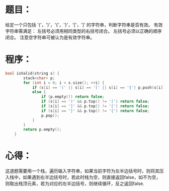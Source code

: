 # 题目：
给定一个只包括 '('，')'，'{'，'}'，'['，']' 的字符串，判断字符串是否有效。
有效字符串需满足：
左括号必须用相同类型的右括号闭合。
左括号必须以正确的顺序闭合。
注意空字符串可被认为是有效字符串。
# 程序：
~~~c
bool isValid(string s) {
        stack<char> p;
        for (int i = 0; i < s.size(); ++i) {
            if (s[i] == '(' || s[i] == '[' || s[i] == '{') p.push(s[i]);
            else {
                if (p.empty()) return false;
                if (s[i] == ')' && p.top() != '(') return false;
                if (s[i] == ']' && p.top() != '[') return false;
                if (s[i] == '}' && p.top() != '{') return false;
                p.pop();
            }
        }
        return p.empty();
    }
~~~
# 心得：
这道题需要用一个栈，遍历输入字符串，如果当前字符为左半边括号时，则将其压入栈中，如果遇到右半边括号时，若此时栈为空，则直接返回false，如不为空，则取出栈顶元素，若为对应的左半边括号，则继续循环，反之返回false.
